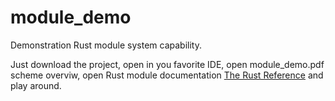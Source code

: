 # module_demo
Demonstration Rust module system capability.

Just download the project, open in you favorite IDE, open module_demo.pdf scheme overviw, open Rust module documentation
[The Rust Reference](https://doc.rust-lang.org/reference/items/modules.html)
and play around.
